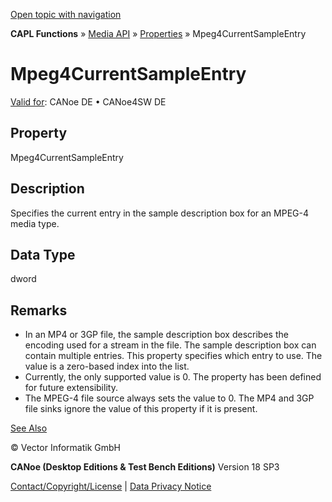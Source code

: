[Open topic with navigation](../../../../../CANoeDEFamily.htm#Topics/CAPLFunctions/Media/Properties/CAPLfunctionMpeg4CurrentSampleEntry.md)

**CAPL Functions** » [Media API](../CAPLfunctionsMediaOverview.md) » [Properties](../CAPLfunctionsMediaProperties.md) » Mpeg4CurrentSampleEntry

# Mpeg4CurrentSampleEntry

[Valid for](../../../Shared/FeatureAvailability.md):  CANoe DE • CANoe4SW DE

## Property

Mpeg4CurrentSampleEntry

## Description

Specifies the current entry in the sample description box for an MPEG-4 media type.

## Data Type

dword

## Remarks

- In an MP4 or 3GP file, the sample description box describes the encoding used for a stream in the file. The sample description box can contain multiple entries. This property specifies which entry to use. The value is a zero-based index into the list.
- Currently, the only supported value is 0. The property has been defined for future extensibility.
- The MPEG-4 file source always sets the value to 0. The MP4 and 3GP file sinks ignore the value of this property if it is present.

[See Also](javascript:void(0);)

© Vector Informatik GmbH

**CANoe (Desktop Editions & Test Bench Editions)** Version 18 SP3

[Contact/Copyright/License](../../../Shared/ContactCopyrightLicense.md) | [Data Privacy Notice](https://www.vector.com/int/en/company/get-info/privacy-policy/)
